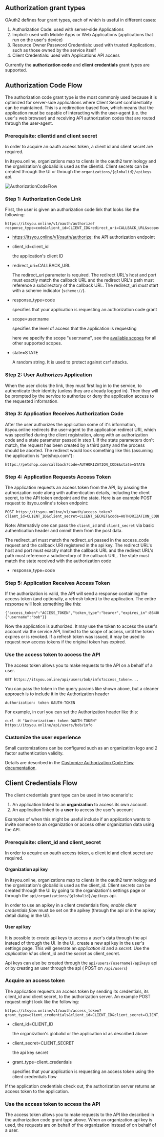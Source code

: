 ## Authorization grant types

OAuth2 defines four grant types, each of which is useful in different cases:

1. Authorization Code: used with server-side Applications
2. Implicit: used with Mobile Apps or Web Applications (applications that run on the user's device)
3. Resource Owner Password Credentials: used with trusted Applications, such as those owned by the service itself
4. Client Credentials: used with Applications API access

Currently the **authorization code** and **client credentials** grant types are supported.


## Authorization Code Flow
The authorization code grant type is the most commonly used because it is optimized for server-side applications where Client Secret confidentiality can be maintained. This is a redirection-based flow, which means that the application must be capable of interacting with the user-agent (i.e. the user's web browser) and receiving API authorization codes that are routed through the user-agent.

### Prerequisite: clientid and client secret

In order to acquire an oauth access token, a client id and client secret are required.

In itsyou.online, organizations map to clients in the oauth2 terminology and the organization's globalid is used as the clientid. Client secrets can be created through the UI or through the `organizations/{globalid}/apikeys` api.

![AuthorizationCodeFlow](https://rawgit.com/itsyouonline/identityserver/master/docs/oauth2/AuthorizationCodeFlow.svg)

### Step 1: Authorization Code Link

First, the user is given an authorization code link that looks like the following:

```
https://itsyou.online/v1/oauth/authorize?response_type=code&client_id=CLIENT_ID&redirect_uri=CALLBACK_URL&scope=user:name&state=STATE
```

* https://itsyou.online/v1/oauth/authorize: the API authorization endpoint
* client_id=client_id

    the application's client ID
* redirect_uri=CALLBACK_URL

    The redirect_uri parameter is required. The redirect URL's host and port must exactly match the callback URL and the redirect URL's path must reference a subdirectory of the callback URL.
    The redirect_uri *must* start with a scheme indicator (`scheme://`).


* response_type=code

    specifies that your application is requesting an authorization code grant
* scope=user:name

    specifies the level of access that the application is requesting

    here we specify the scope "user:name", see the [available scopes](availableScopes.md) for all other supported scopes.


* state=STATE

    A random string. It is used to protect against csrf attacks.

### Step 2: User Authorizes Application

When the user clicks the link, they must first log in to the service, to authenticate their identity (unless they are already logged in). Then they will be prompted by the service to authorize or deny the application access to the requested information.

### Step 3: Application Receives Authorization Code

After the user authorizes the application some of it's information, itsyou.online redirects the user-agent to the application redirect URI, which was specified during the client registration, along with an authorization code and a state parameter passed in step 1. If the state parameters don't match, the request has been created by a third party and the process should be aborted.
The redirect would look something like this (assuming the application is "petshop.com"):

```
https://petshop.com/callback?code=AUTHORIZATION_CODE&state=STATE
```

### Step 4: Application Requests Access Token

The application requests an access token from the API, by passing the authorization code along with authentication details, including the client secret, to the API token endpoint and the state. Here is an example POST request to itsyou.online's token endpoint:

```
POST https://itsyou.online/v1/oauth/access_token?client_id=CLIENT_ID&client_secret=CLIENT_SECRET&code=AUTHORIZATION_CODE&redirect_uri=CALLBACK_URL&state=STATE
```

Note: Alternativly one can pass the `client_id` and `client_secret` via basic authentication header and ommit them from the post data.

The redirect_uri must match the redirect_uri passed in the access_code request and the callback URI registered in the api key. The redirect URL's host and port must exactly match the callback URL and the redirect URL's path must reference a subdirectory of the callback URL. The state must match the state received with the authorization code

* response_type=code

### Step 5: Application Receives Access Token

If the authorization is valid, the API will send a response containing the access token (and optionally, a refresh token) to the application. The entire response will look something like this:

```
{"access_token":"ACCESS_TOKEN","token_type":"bearer","expires_in":86400,"refresh_token":"REFRESH_TOKEN","scope":"read","info":{"username":"bob"}}
```
Now the application is authorized.
It may use the token to access the user's account via the service API, limited to the scope of access, until the token expires or is revoked.
If a refresh token was issued, it may be used to request new access tokens if the original token has expired.


### Use the access token to access the API

The access token allows you to make requests to the API on a behalf of a user.

```
GET https://itsyou.online/api/users/bob/info?access_token=...
```
You can pass the token in the query params like shown above, but a cleaner approach is to include it in the Authorization header

```
Authorization: token OAUTH-TOKEN
```
For example, in curl you can set the Authorization header like this:

```
curl -H "Authorization: token OAUTH-TOKEN" https://itsyou.online/api/users/bob/info
```

### Customize the user experience

Small customizations can be configured such as an organization logo and 2 factor authentication validity.

Details are described in the [Customize Authorization Code Flow documentation](CustomizeAuthorizationCodeFlow.md).

## Client Credentials Flow


The client credentials grant type can be used in two scenario's:
1. An application linked to an **organization** to access its own account.
2. An application linked to a **user** to access the user's account

Examples of when this might be useful include if an application wants to invite someone to an organization or access other organization data using the API.

### Prerequisite: client_id and client_secret

In order to acquire an oauth access token, a client id and client secret are required.

#### Organization api key
In itsyou.online, organizations map to clients in the oauth2 terminology and the organization's globalid is used as the client_id. Client secrets can be created through the UI by going to the organization's settings page or through the `api/organizations/{globalid}/apikeys` api.

In order to use an apikey in a client credentials flow, *enable client credentials flow* must be set on the apikey (through the api or in the apikey detail dialog in the UI).

#### User api key
It is possible to create api keys to access a user's data through the api instead of through the UI.
In the UI, create a new api key in the user's settings page. This will generate an *application id* and a *secret*. Use the *application id* as client_id and the *secret* as client_secret.

Api keys can also be created through the `api/users/{username}/apikeys` api or by creating an user through the api ( POST on `/api/users`)


### Acquire an access token

The application requests an access token by sending its credentials, its client_id and client secret, to the authorization server. An example POST request might look like the following:

```
https://itsyou.online/v1/oauth/access_token?grant_type=client_credentials&client_id=CLIENT_ID&client_secret=CLIENT_SECRET
```

* client_id=CLIENT_ID

    the organization's globalid or the application id as described above

* client_secret=CLIENT_SECRET

    the api key secret

* grant_type=client_credentials

    specifies that your application is requesting an access token using the client credentials flow



If the application credentials check out, the authorization server returns an access token to the application.


### Use the access token to access the API

The access token allows you to make requests to the API like described in the authorization code grant type above. When an organization api key is used, the requests are on behalf of the organization instead of on behalf of a user.
